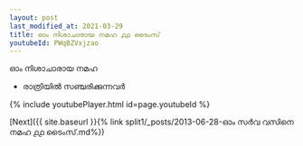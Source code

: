 ```yaml
---
layout: post
last_modified_at: 2021-03-29
title: ഓം നിശാചാരായ നമഹ ൧൧ ടൈംസ്
youtubeId: PWqBZVxjzao
---
```

 
 
 ഓം നിശാചാരായ നമഹ 
 
 -  രാത്രിയിൽ സഞ്ചരിക്കുന്നവർ 
 
  
 
  
 
 
 
 
 
 


{% include youtubePlayer.html id=page.youtubeId %}
 
[Next]({{ site.baseurl }}{% link  split1/_posts/2013-06-28-ഓം സർവ വസിനെ നമഹ ൧൧ ടൈംസ്.md%})
 
